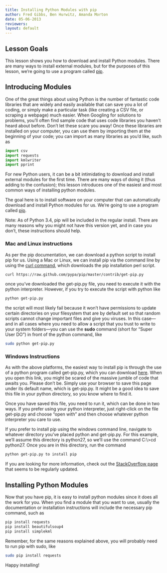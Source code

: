 ```yaml
---
title: Installing Python Modules with pip
author: Fred Gibbs, Ben Hurwitz, Amanda Morton
date: 05-06-2013
reviewers: 
layout: default
---
```


Lesson Goals
------------

This lesson shows you how to download and install Python modules. There
are many ways to install external modules, but for the purposes of this
lesson, we’re going to use a program called [pip][].

Introducing Modules
-------------------

One of the great things about using Python is the number of fantastic
code libraries that are widely and easily available that can save you a
lot of coding, or simply make a particular task (like creating a CSV
file, or scraping a webpage) much easier. When Googling for solutions to
problems, you’ll often find sample code that uses code libraries you
haven’t heard about before. Don’t let these scare you away! Once these
libraries are installed on your computer, you can use them by importing
them at the beginning of your code; you can import as many libraries as
you’d like, such as

``` python
import csv
import requests
import kmlwriter
import pprint
```

For new Python users, it can be a bit intimidating to download and
install external modules for the first time. There are many ways of
doing it (thus adding to the confusion); this lesson introduces one of
the easiest and most common ways of installing python modules.

The goal here is to install software on your computer that can
automatically download and install Python modules for us. We’re going to
use a program called [pip][].

Note: As of Python 3.4, pip will be included in the regular install.
There are many reasons why you might not have this version yet, and in
case you don’t, these instructions should help.

### Mac and Linux instructions

As per the pip documentation, we can download a python script to install
pip for us. Using a Mac or Linux, we can install pip via the command
line by using the [curl command][], which downloads the pip installation
perl script.

``` bash
curl https://raw.github.com/pypa/pip/master/contrib/get-pip.py
```

once you’ve downloaded the get-pip.py file, you need to execute it with
the python interpreter. However, if you try to execute the script with
python like

``` bash
python get-pip.py
```

the script will most likely fail because it won’t have permissions to
update certain directories on your filesystem that are by default set so
that random scripts cannot change important files and give you viruses.
In this case—and in all cases where you need to allow a script that you
trust to write to your system folders—you can use the **sudo** command
(short for “Super User DO”) in front of the python command, like

``` bash
sudo python get-pip.py
```

### Windows Instructions

As with the above platforms, the easiest way to install pip is through
the use of a python program called get-pip.py, which you can download
[here][]. When you open this link, you might be scared of the massive
jumble of code that awaits you. Please don’t be. Simply use your browser
to save this page under its default name, which is get-pip.py. It might
be a good idea to save this file in your python directory, so you know
where to find it.

Once you have saved this file, you need to run it, which can be done in
two ways. If you prefer using your python interpreter, just right-click
on the file get-pip.py and choose “open with” and then choose whatever
python interpreter you care to use.

If you prefer to install pip using the windows command line, navigate to
whatever directory you’ve placed python and get-pip.py. For this
example, we’ll assume this directory is python27, so we’ll use the
command C:\\\>cd python27. Once you are in this directory, run the
command

``` bash
python get-pip.py to install pip
```

If you are looking for more information, check out the [StackOverflow
page][] that seems to be regularly updated.

Installing Python Modules
-------------------------

Now that you have pip, it is easy to install python modules since it
does all the work for you. When you find a module that you want to use,
usually the documentation or installation instructions will include the
necessary pip command, such as

``` bash
pip install requests
pip install beautifulsoup4
pip install simplekml
```

Remember, for the same reasons explained above, you will probably need
to run pip with sudo, like

``` bash
sudo pip install requests
```

Happy installing!

  [pip]: http://www.pip-installer.org/en/latest/
  [curl command]: http://www.thegeekstuff.com/2012/04/curl-examples/
  [here]: https://raw.github.com/pypa/pip/master/contrib/get-pip.py
  [StackOverflow page]: http://stackoverflow.com/questions/4750806/how-to-install-pip-on-windows
